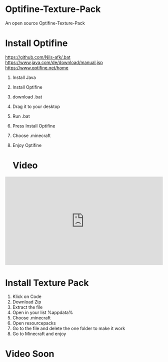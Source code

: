 # Optifine-Texture-Pack
An open source Optifine-Texture-Pack


# Install Optifine
https://github.com/Nils-afk/.bat<br />
https://www.java.com/de/download/manual.jsp<br />
https://www.optifine.net/home<br />
1. Install Java
2. Install Optifine
3. download .bat
4. Drag it to your desktop
5. Run .bat
6. Press Install Optifine
7. Choose .minecraft
8. Enjoy Optifine

   # Video
<div class="embed-container">
    <iframe width="640" height="390" 
    src="https://www.youtube.com/embed/yd1qOjoxAyo" 
    frameborder="0" allowfullscreen></iframe>
</div>
<style>
.embed-container {
  position: relative;
  padding-bottom: 56.25%;
  height: 0;
  overflow: hidden;
  max-width: 100%;
}
.embed-container iframe,
.embed-container object,
.embed-container embed {
  position: absolute;
  top: 0;
  left: 0;
  width: 100%;
  height: 100%;
}
</style>


# Install Texture Pack<br />
1. Klick on Code
2. Download Zip
3. Extract the file
4. Open in your list %appdata%
5. Choose .minecraft
6. Open resourcepacks
7. Go to the file and delete the one folder to make it work
8. Go to Minecraft and enjoy

 # Video Soon
